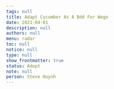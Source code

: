 ```yaml
---
tags: null
title: Adapt Cucumber As A Bdd For Wego
date: 2021-04-01
description: null
authors: null
menu: radar
toc: null
notice: null
type: null
show_frontmatter: true
status: Adopt
note: null
person: Steve Huynh
---
```



